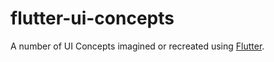 # flutter-ui-concepts
A number of UI Concepts imagined or recreated using [Flutter](https://flutter.io/).



